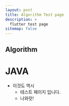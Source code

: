 ```yaml
---
layout: post
title: Algorithm Test page
description: >
  flutter test page
sitemap: false
---
```


## Algorithm

# JAVA

- 이것도 역시
    - 테스트 페이지 입니다.
    - 나와랏!